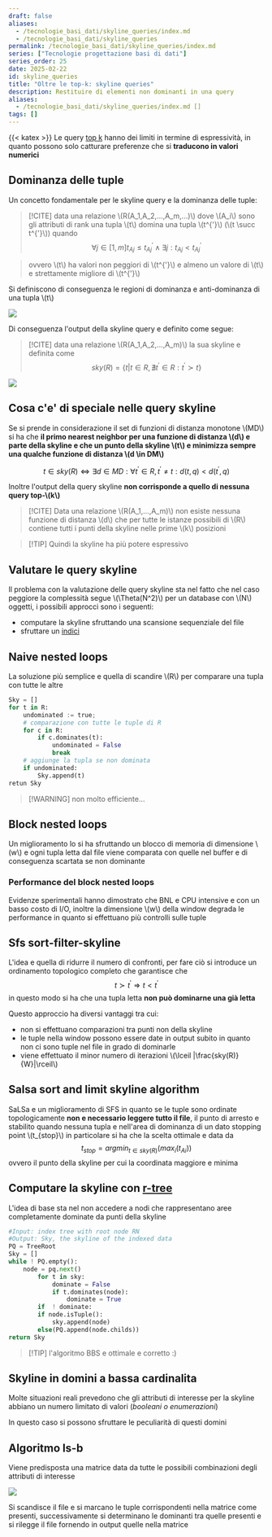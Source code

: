 ```yaml
---
draft: false
aliases:
  - /tecnologie_basi_dati/skyline_queries/index.md
  - /tecnologie_basi_dati/skyline_queries
permalink: /tecnologie_basi_dati/skyline_queries/index.md
series: ["Tecnologie progettazione basi di dati"]
series_order: 25
date: 2025-02-22
id: skyline_queries
title: "Oltre le top-k: skyline queries"
description: Restituire di elementi non dominanti in una query
aliases:
  - /tecnologie_basi_dati/skyline_queries/index.md []
tags: []
---
```


{{< katex >}}
Le query [top k](/tecnologie_basi_dati/top_k_queries) hanno dei limiti in termine di espressività, in quanto possono solo catturare preferenze che si **traducono in valori numerici**

## Dominanza delle tuple

Un concetto fondamentale per le skyline query e la dominanza delle tuple:

>[!CITE] data una relazione \\(R(A_1,A_2,...,A_m,...)\\) dove \\(A_i\\) sono gli attributi di rank una tupla \\(t\\) domina una tupla \\(t^{'}\\) (\\(t \succ t^{'}\\)) quando $$\forall j \in [1,m] t_{Aj} \leq t^{'}_{Aj} \land \exists j: t_{Aj} \lt t^{'}_{Aj}$$

>ovvero \\(t\\) ha valori non peggiori di \\(t^{'}\\) e almeno un valore di \\(t\\) e strettamente migliore di \\(t^{'}\\)

Si definiscono di conseguenza le regioni di dominanza e anti-dominanza di una tupla \\(t\\)

![](dominanza.png)

Di conseguenza l'output della skyline query e definito come segue:

>[!CITE] data una relazione \\(R(A_1,A_2,...,A_m)\\) la sua skyline e definita come $$sky(R) = \{t | t \in R, \nexists t^{'} \in R: t^{'} \succ t\}$$

![](skyline_output.png)

## Cosa c'e' di speciale nelle query skyline

Se si prende in considerazione il set di funzioni di distanza monotone \\(MD\\) si ha che **il primo nearest neighbor per una funzione di distanza \\(d\\) e parte della skyline e  che un punto della skyline \\(t\\) e minimizza sempre una qualche funzione di distanza \\(d \in DM\\)**

$$
t \in sky(R) \Leftrightarrow  \exists d \in MD: \forall t^{'} \in R, t^{'} \neq t: d(t,q) \lt d(t^{'},q)
$$

Inoltre l'output della query skyline **non corrisponde a quello di nessuna query top-\\(k\\)**

>[!CITE] Data una relazione \\(R(A_1,...,A_m)\\) non esiste nessuna funzione di distanza \\(d\\) che per tutte le istanze possibili di \\(R\\) contiene tutti i punti della skyline nelle prime \\(k\\) posizioni

>[!TIP] Quindi la skyline ha più potere espressivo

## Valutare le query skyline

Il problema con la valutazione delle query skyline sta nel fatto che nel caso peggiore la complessità segue \\(\Theta(N^2)\\)  per un database con \\(N\\) oggetti, i possibili approcci sono i seguenti:

- computare la skyline sfruttando una scansione sequenziale del file
- sfruttare un [indici](/tecnologie_basi_dati/indici)

## Naive nested loops

La soluzione più semplice e quella di scandire \\(R\\) per comparare una tupla con tutte le altre

```python
Sky = []
for t in R:
	undominated := true;
	# comparazione con tutte le tuple di R
	for c in R:
		if c.dominates(t):
			undominated = False
			break
	# aggiunge la tupla se non dominata
	if undominated:
		Sky.append(t)
retun Sky
```
>[!WARNING] non molto efficiente...

## Block nested loops

Un miglioramento lo si ha  sfruttando un blocco di memoria di dimensione \\(w\\)  e ogni tupla letta dal file viene comparata con quelle nel buffer e di conseguenza scartata se non dominante

### Performance del block nested loops

Evidenze sperimentali hanno dimostrato che BNL e CPU intensive e con un basso costo di I/O, inoltre la dimensione \\(w\\) della window degrada le performance in quanto  si effettuano più controlli sulle tuple

## Sfs sort-filter-skyline

L'idea e quella di ridurre il numero di confronti, per fare ciò si introduce un ordinamento topologico completo che garantisce che $$t \succ t^{'} \Rightarrow t \lt t^{'}$$ in questo modo si ha che una tupla letta **non può dominarne una già letta**

Questo approccio ha diversi vantaggi tra cui:

- non si effettuano comparazioni tra punti non della skyline
- le tuple nella window possono essere date in output subito in quanto non ci sono tuple nel file in grado di dominarle
- viene effettuato il minor numero di iterazioni \\(\lceil |\frac{sky(R)}{W}|\rceil\\)

## Salsa sort and limit skyline algorithm

SaLSa e un miglioramento di SFS in quanto se le tuple sono ordinate topologicamente **non e necessario leggere tutto il file**, il punto di arresto e stabilito quando nessuna tupla e nell'area di dominanza di un dato stopping point \\(t_{stop}\\) in particolare si ha che la scelta ottimale e data da $$ t_{stop} = argmin_{t \in sky(R)}(max_i(t_{Ai}))$$ ovvero il punto della skyline per cui la coordinata maggiore e minima


## Computare la skyline con [r-tree](/tecnologie_basi_dati/r-tree)

L'idea di base sta nel non accedere a nodi che rappresentano aree completamente dominate da punti della skyline

```python
#Input: index tree with root node RN
#Output: Sky, the skyline of the indexed data
PQ = TreeRoot
Sky = []
while ! PQ.empty():
	node = pq.next()
		for t in sky:
			dominate = False
			if t.dominates(node):
				dominate = True
		if  ! dominate:
		if node.isTuple():
			sky.append(node)
		else(PQ.append(node.childs))
return Sky
```

>[!TIP] l'algoritmo BBS e ottimale e corretto :)

## Skyline in domini a bassa cardinalita

Molte situazioni reali prevedono che gli attributi di interesse per la skyline abbiano un numero limitato di valori (*booleani o enumerazioni*)

In questo caso si possono sfruttare le peculiarità di questi domini

## Algoritmo ls-b

Viene predisposta una matrice data da tutte le possibili combinazioni degli attributi di interesse

![](ls_b.png)

Si scandisce il file e si marcano le tuple corrispondenti nella matrice come presenti, successivamente si determinano le dominanti tra quelle presenti e si rilegge il file fornendo in output quelle nella matrice
